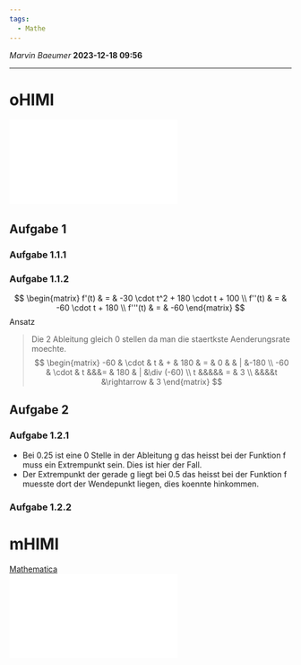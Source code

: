 ```yaml
---
tags:
  - Mathe
---
```

*Marvin Baeumer* **2023-12-18 09:56**

---
# oHIMI
![PDF](PDF/Mathe/10%20Abiturpruefung%20Mathe%202018%20oHIMI.pdf)
## Aufgabe 1
### Aufgabe 1.1.1
### Aufgabe 1.1.2
$$
\begin{matrix}
f'(t) & = & -30 \cdot t^2 + 180 \cdot t + 100 \\
f''(t) & = & -60 \cdot t + 180 \\
f'''(t) & = & -60
\end{matrix}
$$
Ansatz
> Die 2 Ableitung gleich 0 stellen da man die staertkste Aenderungsrate moechte.
$$
\begin{matrix}
-60 & \cdot &  t & + & 180 & = & 0 & & | &-180 \\
-60 & \cdot & t &&&= & 180 & | &\div (-60) \\
t &&&&& = & 3 \\
&&&&t &\rightarrow & 3
\end{matrix}
$$
## Aufgabe 2
### Aufgabe 1.2.1
- Bei 0.25 ist eine 0 Stelle in der Ableitung g das heisst bei der Funktion f muss ein Extrempunkt sein. Dies ist hier der Fall.
- Der Extrempunkt der gerade g liegt bei 0.5 das heisst bei der Funktion f muesste dort der Wendepunkt liegen, dies koennte hinkommen.
### Aufgabe 1.2.2
# mHIMI
[Mathematica](Mathematica/Abiturpruefung%202018.nb)  
![PDF](PDF/Mathe/9%20Abiturpruefung%20Mathe%202018%20mHIMI.pdf)